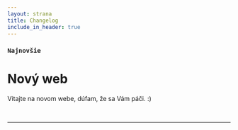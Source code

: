 ```yaml
---
layout: strana
title: Changelog
include_in_header: true
---
```


### `Najnovšie`
# **Nový web**
Vitajte na novom webe, dúfam, že sa Vám páči. :)

<br>

________
<br>
